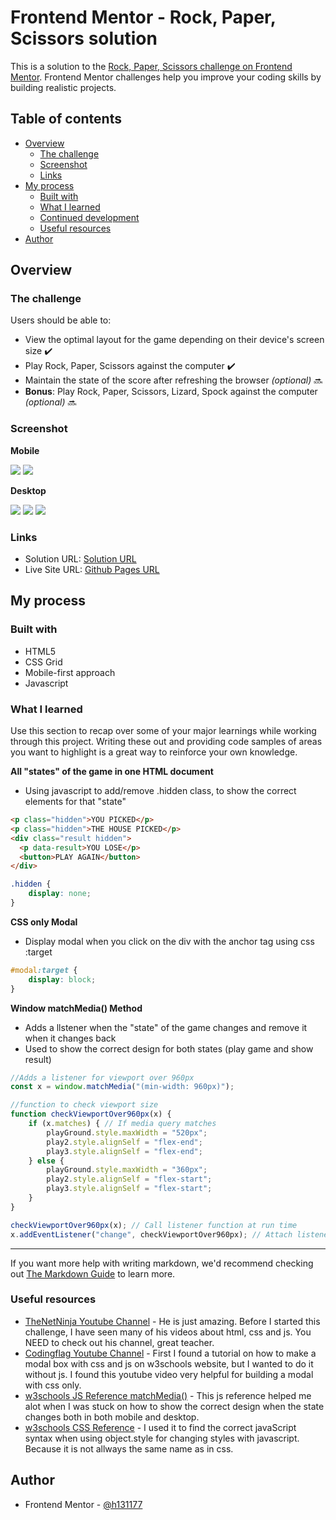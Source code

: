 # Frontend Mentor - Rock, Paper, Scissors solution

This is a solution to the [Rock, Paper, Scissors challenge on Frontend Mentor](https://www.frontendmentor.io/challenges/rock-paper-scissors-game-pTgwgvgH). Frontend Mentor challenges help you improve your coding skills by building realistic projects. 

## Table of contents

- [Overview](#overview)
  - [The challenge](#the-challenge)
  - [Screenshot](#screenshot)
  - [Links](#links)
- [My process](#my-process)
  - [Built with](#built-with)
  - [What I learned](#what-i-learned)
  - [Continued development](#continued-development)
  - [Useful resources](#useful-resources)
- [Author](#author)

## Overview

### The challenge

Users should be able to:

- View the optimal layout for the game depending on their device's screen size ✔️
- Play Rock, Paper, Scissors against the computer ✔️
- Maintain the state of the score after refreshing the browser _(optional)_ 🔜
- **Bonus**: Play Rock, Paper, Scissors, Lizard, Spock against the computer _(optional)_ 🔜

### Screenshot

**Mobile**

![](./design/screenshotMobile1.PNG) ![](./design/screenshotMobile3.PNG)

**Desktop**

![](./design/screenshotDesktop1.PNG) ![](./design/screenshotDesktop2.PNG) ![](./design/screenshotDesktop3.PNG)

### Links

- Solution URL: [Solution URL](https://www.frontendmentor.io/solutions/mobilefirst-rock-paper-scissors-game-using-css-grid-and-javascript-bCkoOLL6B)
- Live Site URL: [Github Pages URL](https://h131177.github.io/Frontend-Mentor-Projects/Rock-Paper-Scissors%20Game/index.html)

## My process

### Built with

- HTML5
- CSS Grid
- Mobile-first approach
- Javascript

### What I learned

Use this section to recap over some of your major learnings while working through this project. Writing these out and providing code samples of areas you want to highlight is a great way to reinforce your own knowledge.

**All "states" of the game in one HTML document** 
- Using javascript to add/remove .hidden class, to show the correct elements for that "state"
```html
<p class="hidden">YOU PICKED</p>
<p class="hidden">THE HOUSE PICKED</p>
<div class="result hidden">
  <p data-result>YOU LOSE</p>
  <button>PLAY AGAIN</button>
</div>
```
```css
.hidden {
    display: none;
}
```

**CSS only Modal**
- Display modal when you click on the div with the anchor tag using css :target
```css
#modal:target {
    display: block;
}
```

**Window matchMedia() Method**
- Adds a llstener when the "state" of the game changes and remove it when it changes back
- Used to show the correct design for both states (play game and show result)
```js
//Adds a listener for viewport over 960px
const x = window.matchMedia("(min-width: 960px)");

//function to check viewport size
function checkViewportOver960px(x) {
    if (x.matches) { // If media query matches
        playGround.style.maxWidth = "520px";
        play2.style.alignSelf = "flex-end";
        play3.style.alignSelf = "flex-end";
    } else {
        playGround.style.maxWidth = "360px";
        play2.style.alignSelf = "flex-start";
        play3.style.alignSelf = "flex-start";
    }
}

checkViewportOver960px(x); // Call listener function at run time
x.addEventListener("change", checkViewportOver960px); // Attach listener function on state changes
```

****

If you want more help with writing markdown, we'd recommend checking out [The Markdown Guide](https://www.markdownguide.org/) to learn more.

### Useful resources

- [TheNetNinja Youtube Channel](https://www.youtube.com/c/TheNetNinja) - He is just amazing. Before I started this challenge, I have seen many of his videos about html, css and js. You NEED to check out his channel, great teacher.
- [Codingflag Youtube Channel](https://www.youtube.com/watch?v=bH6Xcszq2tQ) - First I found a tutorial on how to make a modal box with css and js on w3schools website, but I wanted to do it without js. I found this youtube video very helpful for building a modal with css only.
- [w3schools JS Reference matchMedia()](https://www.w3schools.com/jsref/met_win_matchmedia.asp) - This js reference helped me alot when I was stuck on how to show the correct design when the state changes both in both mobile and desktop.
- [w3schools CSS Reference](https://www.w3schools.com/cssref/default.asp) - I used it to find the correct javaScript syntax when using object.style for changing styles with javascript. Because it is not allways the same name as in css.


## Author

- Frontend Mentor - [@h131177](https://www.frontendmentor.io/profile/h131177)
